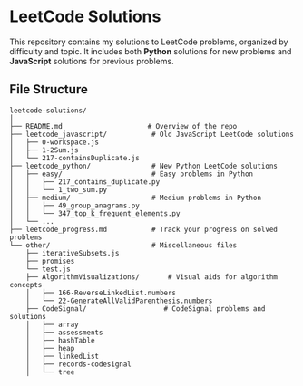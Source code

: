 # LeetCode Solutions

This repository contains my solutions to LeetCode problems, organized by difficulty and topic. It includes both **Python** solutions for new problems and **JavaScript** solutions for previous problems.

## File Structure
```
leetcode-solutions/
│
├── README.md                     # Overview of the repo
├── leetcode_javascript/           # Old JavaScript LeetCode solutions
│   ├── 0-workspace.js
│   ├── 1-2Sum.js
│   └── 217-containsDuplicate.js
├── leetcode_python/               # New Python LeetCode solutions
│   ├── easy/                      # Easy problems in Python
│   │   ├── 217_contains_duplicate.py
│   │   └── 1_two_sum.py
│   ├── medium/                    # Medium problems in Python
│   │   ├── 49_group_anagrams.py
│   │   └── 347_top_k_frequent_elements.py
│   └── ...
├── leetcode_progress.md           # Track your progress on solved problems
└── other/                         # Miscellaneous files
    ├── iterativeSubsets.js
    ├── promises
    └── test.js
    ├── AlgorithmVisualizations/       # Visual aids for algorithm concepts
    │   ├── 166-ReverseLinkedList.numbers
    │   └── 22-GenerateAllValidParenthesis.numbers
    ├── CodeSignal/                   # CodeSignal problems and solutions
    │   ├── array
    │   ├── assessments
    │   ├── hashTable
    │   ├── heap
    │   ├── linkedList
    │   ├── records-codesignal
    │   └── tree
```